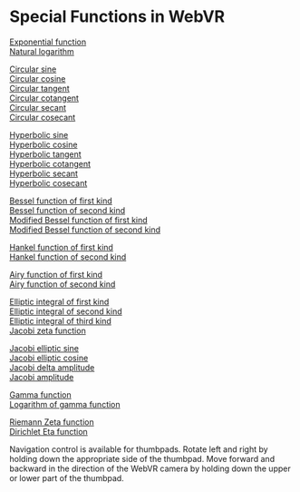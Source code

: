 # Special Functions in WebVR

[Exponential function](https://paulmasson.github.io/webvr-worlds/functions/exp.html)<br>
[Natural logarithm](https://paulmasson.github.io/webvr-worlds/functions/log.html)

[Circular sine](https://paulmasson.github.io/webvr-worlds/functions/sin.html)<br>
[Circular cosine](https://paulmasson.github.io/webvr-worlds/functions/cos.html)<br>
[Circular tangent](https://paulmasson.github.io/webvr-worlds/functions/tan.html)<br>
[Circular cotangent](https://paulmasson.github.io/webvr-worlds/functions/cot.html)<br>
[Circular secant](https://paulmasson.github.io/webvr-worlds/functions/sec.html)<br>
[Circular cosecant](https://paulmasson.github.io/webvr-worlds/functions/csc.html)

[Hyperbolic sine](https://paulmasson.github.io/webvr-worlds/functions/sinh.html)<br>
[Hyperbolic cosine](https://paulmasson.github.io/webvr-worlds/functions/cosh.html)<br>
[Hyperbolic tangent](https://paulmasson.github.io/webvr-worlds/functions/tanh.html)<br>
[Hyperbolic cotangent](https://paulmasson.github.io/webvr-worlds/functions/coth.html)<br>
[Hyperbolic secant](https://paulmasson.github.io/webvr-worlds/functions/sech.html)<br>
[Hyperbolic cosecant](https://paulmasson.github.io/webvr-worlds/functions/csch.html)

[Bessel function of first kind](https://paulmasson.github.io/webvr-worlds/functions/besselJ.html)<br>
[Bessel function of second kind](https://paulmasson.github.io/webvr-worlds/functions/besselY.html)<br>
[Modified Bessel function of first kind](https://paulmasson.github.io/webvr-worlds/functions/besselI.html)<br>
[Modified Bessel function of second kind](https://paulmasson.github.io/webvr-worlds/functions/besselK.html)

[Hankel function of first kind](https://paulmasson.github.io/webvr-worlds/functions/hankel1.html)<br>
[Hankel function of second kind](https://paulmasson.github.io/webvr-worlds/functions/hankel2.html)

[Airy function of first kind](https://paulmasson.github.io/webvr-worlds/functions/airyAi.html)<br>
[Airy function of second kind](https://paulmasson.github.io/webvr-worlds/functions/airyBi.html)

[Elliptic integral of first kind](https://paulmasson.github.io/webvr-worlds/functions/ellipticF.html)<br>
[Elliptic integral of second kind](https://paulmasson.github.io/webvr-worlds/functions/ellipticE.html)<br>
[Elliptic integral of third kind](https://paulmasson.github.io/webvr-worlds/functions/ellipticPi.html)<br>
[Jacobi zeta function](https://paulmasson.github.io/webvr-worlds/functions/jacobiZeta.html)

[Jacobi elliptic sine](https://paulmasson.github.io/webvr-worlds/functions/sn.html)<br>
[Jacobi elliptic cosine](https://paulmasson.github.io/webvr-worlds/functions/cn.html)<br>
[Jacobi delta amplitude](https://paulmasson.github.io/webvr-worlds/functions/dn.html)<br>
[Jacobi amplitude](https://paulmasson.github.io/webvr-worlds/functions/am.html)

[Gamma function](https://paulmasson.github.io/webvr-worlds/functions/gamma.html)<br>
[Logarithm of gamma function](https://paulmasson.github.io/webvr-worlds/functions/logGamma.html)

[Riemann Zeta function](https://paulmasson.github.io/webvr-worlds/functions/zeta.html)<br/>
[Dirichlet Eta function](https://paulmasson.github.io/webvr-worlds/functions/dirichletEta.html)

Navigation control is available for thumbpads. Rotate left and right by holding down the appropriate side of the thumbpad. Move forward and backward in the direction of the WebVR camera by holding down the upper or lower part of the thumbpad.
